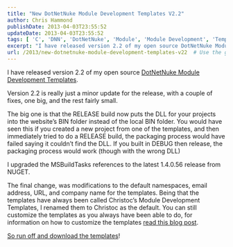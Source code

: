 ```yaml
---
title: "New DotNetNuke Module Development Templates V2.2"
author: Chris Hammond
publishDate: 2013-04-03T23:55:52
updateDate: 2013-04-03T23:55:52
tags: [ 'C', 'DNN', 'DotNetNuke', 'Module', 'Module Development', 'Templates', 'VS2012' ]
excerpt: "I have released version 2.2 of my open source DotNetNuke Module Development Templates.  Version 2.2 is really just a minor update for the release, with a couple of fixes, one big, and the rest fairly small. "
url: /2013/new-dotnetnuke-module-development-templates-v22  # Use the generated URL with year
---
```

<p>I have released version 2.2 of my open source <a href="https://christoctemplate.codeplex.com/" target="_blank">DotNetNuke Module Development Templates</a>.</p>  <p>Version 2.2 is really just a minor update for the release, with a couple of fixes, one big, and the rest fairly small.</p>  <p>The big one is that the RELEASE build now puts the DLL for your projects into the website’s BIN folder instead of the local BIN folder. You would have seen this if you created a new project from one of the templates, and then immediately tried to do a RELEASE build, the packaging process would have failed saying it couldn’t find the DLL. If you built in DEBUG then release, the packaging process would work (though with the wrong DLL)</p>  <p>I upgraded the MSBuildTasks references to the latest 1.4.0.56 release from NUGET.</p>  <p>The final change, was modifications to the default namespaces, email address, URL, and company name for the templates. Being that the templates have always been called Christoc’s Module Development Templates, I renamed them to Christoc as the default. You can still customize the templates as you always have been able to do, for information on how to customize the templates <a href="https://www.chrishammond.com/blog/itemid/2618/customizing-the-latest-module-dev-project-template" target="_blank">read this blog post</a>.</p>  <p><a href="https://christoctemplate.codeplex.com/" target="_blank">So run off and download the templates</a>! </p>
